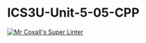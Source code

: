 # ICS3U-Unit-5-05-CPP

[![Mr Coxall's Super Linter](https://github.com/Johanna-liu16/ICS3U-Unit-5-05-CPP/workflows/Mr%20Coxall's%20Super%20Linter/badge.svg)](https://github.com/Johanna-liu16/ICS3U-Unit-5-05-CPP/actions/)
